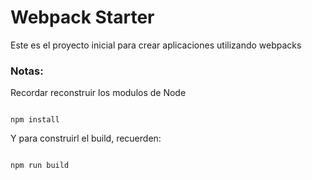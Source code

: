 # Webpack Starter

Este es el proyecto inicial para crear aplicaciones
utilizando webpacks

### Notas:
Recordar reconstruir los modulos de Node
```

npm install
```

Y para construirl el build, recuerden:
```

npm run build
```